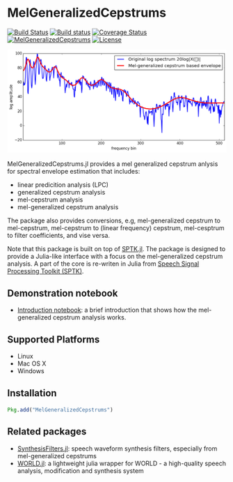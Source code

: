 # MelGeneralizedCepstrums

[![Build Status](https://travis-ci.org/r9y9/MelGeneralizedCepstrums.jl.svg?branch=master)](https://travis-ci.org/r9y9/MelGeneralizedCepstrums.jl)
[![Build status](https://ci.appveyor.com/api/projects/status/gr17ty0m7fagqsh5/branch/master?svg=true)](https://ci.appveyor.com/project/r9y9/melgeneralizedcepstrums-jl/branch/master)
[![Coverage Status](https://coveralls.io/repos/r9y9/MelGeneralizedCepstrums.jl/badge.svg?branch=master)](https://coveralls.io/r/r9y9/MelGeneralizedCepstrums.jl?branch=master)
[![MelGeneralizedCepstrums](http://pkg.julialang.org/badges/MelGeneralizedCepstrums_0.4.svg)](http://pkg.julialang.org/?pkg=MelGeneralizedCepstrums&ver=0.4)
[![License](http://img.shields.io/badge/license-MIT-brightgreen.svg?style=flat)](LICENSE.md)

![](examples/mel-generalized-cepstrum.png)

MelGeneralizedCepstrums.jl provides a mel generalized cepstrum anlysis for spectral envelope estimation that includes:

- linear predicition analysis (LPC)
- generalized cepstrum analysis
- mel-cepstrum analysis
- mel-generalized cepstrum analysis

The package also provides conversions, e.g, mel-generalized cepstrum to mel-cepstrum, mel-cepstrum to (linear frequency) cepstrum, mel-cesptrum to filter coefficients, and vise versa.

Note that this package is built on top of [SPTK.jl](https://github.com/r9y9/SPTK.jl). The package is designed to provide a Julia-like interface with a focus on the mel-generalized cepstrum analysis. A part of the core is re-writen in Julia from [Speech Signal Processing Toolkit (SPTK)](http://sp-tk.sourceforge.net/).

## Demonstration notebook

- [Introduction notebook](http://nbviewer.ipython.org/github/r9y9/MelGeneralizedCepstrums.jl/blob/master/examples/Introduction%20to%20MelGeneralizedCeptrums.jl.ipynb): a brief introduction that shows how the mel-generalized cepstrum analysis works.

## Supported Platforms

- Linux
- Mac OS X
- Windows

## Installation

```julia
Pkg.add("MelGeneralizedCepstrums")
```

## Related packages

- [SynthesisFilters.jl](https://github.com/r9y9/SynthesisFilters.jl): speech waveform synthesis filters, especially from mel-generalized cepstrums
- [WORLD.jl](https://github.com/r9y9/WORLD.jl): a lightweight julia wrapper for WORLD - a high-quality speech analysis, modification and synthesis system
